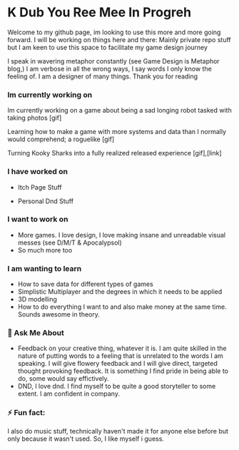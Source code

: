 # K Dub You Ree Mee In Progreh

Welcome to my github page, im looking to use this more and more going forward. I will be working on things here and there: Mainly private repo stuff but I am keen to use this space to facilitate
my game design journey

I speak in wavering metaphor constantly (see Game Design is Metaphor blog,) I am verbose in all the wrong ways, I say words I only know the feeling of. I am a designer of many things. Thank you for reading


### Im currently working on

Im currently working on a game about being a sad longing robot tasked with taking photos
[gif]

Learning how to make a game with more systems and data than I normally would comprehend; a roguelike
[gif]

Turning Kooky Sharks into a fully realized released experience
[gif],[link]



### I have worked on
- Itch Page Stuff

- Personal Dnd Stuff 


### I want to work on
- More games. I love design, I love making insane and unreadable visual messes (see D/M/T & Apocalypsol)
- So much more too


### I am wanting to learn

- How to save data for different types of games
- Simplistic Multiplayer and the degrees in which it needs to be applied
- 3D modelling
- How to do everything I want to and also make money at the same time. Sounds awesome in theory.



### 💬 Ask Me About
- Feedback on your creative thing, whatever it is. I am quite skilled in the nature of putting words to a feeling that is unrelated to the words I am speaking. 
I will give flowery feedback and I will give direct, targeted thought provoking feedback. It is something I find pride in being able to do, some would say effictively.
- DND, I love dnd. I find myself to be quite a good storyteller to some extent. I am confident in company.



### ⚡ Fun fact:
I also do music stuff, technically haven't made it for anyone else before but only because it wasn't used. So, I like myself i guess.

<!--
**KDubYou/KDubYou** is a ✨ _special_ ✨ repository because its `README.md` (this file) appears on your GitHub profile.

Here are some ideas to get you started:

- 🔭 I’m currently working on ...
- 🌱 I’m currently learning ...
- 👯 I’m looking to collaborate on ...
- 🤔 I’m looking for help with ...
- 💬 Ask me about ...
- 📫 How to reach me: ...
- 😄 Pronouns: ...
- ⚡ Fun fact: ...
-->
